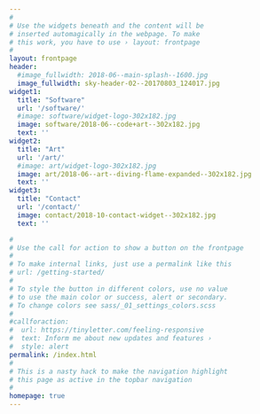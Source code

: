 ```yaml
---
#
# Use the widgets beneath and the content will be
# inserted automagically in the webpage. To make
# this work, you have to use › layout: frontpage
#
layout: frontpage
header:
  #image_fullwidth: 2018-06--main-splash--1600.jpg
  image_fullwidth: sky-header-02--20170803_124017.jpg
widget1:
  title: "Software"
  url: '/software/'
  #image: software/widget-logo-302x182.jpg
  image: software/2018-06--code+art--302x182.jpg
  text: ''
widget2:
  title: "Art"
  url: '/art/'
  #image: art/widget-logo-302x182.jpg
  image: art/2018-06--art--diving-flame-expanded--302x182.jpg
  text: ''
widget3:
  title: "Contact"
  url: '/contact/'
  image: contact/2018-10-contact-widget--302x182.jpg
  text: ''

#
# Use the call for action to show a button on the frontpage
#
# To make internal links, just use a permalink like this
# url: /getting-started/
#
# To style the button in different colors, use no value
# to use the main color or success, alert or secondary.
# To change colors see sass/_01_settings_colors.scss
#
#callforaction:
#  url: https://tinyletter.com/feeling-responsive
#  text: Inform me about new updates and features ›
#  style: alert
permalink: /index.html
#
# This is a nasty hack to make the navigation highlight
# this page as active in the topbar navigation
#
homepage: true
---
```


<!--
<div id="videoModal" class="reveal-modal large" data-reveal="">
  <div class="flex-video widescreen vimeo" style="display: block;">
    <iframe width="1280" height="720" src="https://www.youtube.com/embed/3b5zCFSmVvU" frameborder="0" allowfullscreen></iframe>
  </div>
  <a class="close-reveal-modal">&#215;</a>
</div>
-->
